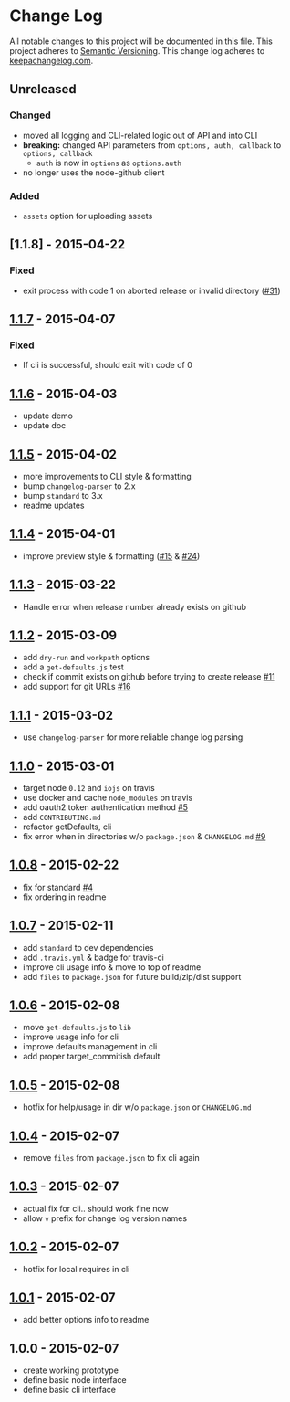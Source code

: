 # Change Log
All notable changes to this project will be documented in this file.
This project adheres to [Semantic Versioning](http://semver.org/).
This change log adheres to [keepachangelog.com](http://keepachangelog.com).

## Unreleased
### Changed
* moved all logging and CLI-related logic out of API and into CLI
* **breaking:** changed API parameters from `options, auth, callback` to `options, callback`
  * `auth` is now in `options` as `options.auth`
* no longer uses the node-github client

### Added
* `assets` option for uploading assets

## [1.1.8] - 2015-04-22
### Fixed
* exit process with code 1 on aborted release or invalid directory ([#31](https://github.com/ngoldman/gh-release/issues/31))

## [1.1.7] - 2015-04-07
### Fixed
* If cli is successful, should exit with code of 0

## [1.1.6] - 2015-04-03
* update demo
* update doc

## [1.1.5] - 2015-04-02
* more improvements to CLI style & formatting
* bump `changelog-parser` to 2.x
* bump `standard` to 3.x
* readme updates

## [1.1.4] - 2015-04-01
* improve preview style & formatting ([#15](https://github.com/ngoldman/gh-release/issues/15) & [#24](https://github.com/ngoldman/gh-release/pull/24))

## [1.1.3] - 2015-03-22
* Handle error when release number already exists on github

## [1.1.2] - 2015-03-09
* add `dry-run` and `workpath` options
* add a `get-defaults.js` test
* check if commit exists on github before trying to create release [#11](https://github.com/ngoldman/gh-release/issues/11)
* add support for git URLs [#16](https://github.com/ngoldman/gh-release/issues/16)

## [1.1.1] - 2015-03-02
* use `changelog-parser` for more reliable change log parsing

## [1.1.0] - 2015-03-01
* target node `0.12` and `iojs` on travis
* use docker and cache `node_modules` on travis
* add oauth2 token authentication method [#5](https://github.com/ngoldman/gh-release/issues/5)
* add `CONTRIBUTING.md`
* refactor getDefaults, cli
* fix error when in directories w/o `package.json` & `CHANGELOG.md` [#9](https://github.com/ngoldman/gh-release/issues/9)

## [1.0.8] - 2015-02-22
* fix for standard [#4](https://github.com/ngoldman/gh-release/issues/4)
* fix ordering in readme

## [1.0.7] - 2015-02-11
* add `standard` to dev dependencies
* add `.travis.yml` & badge for travis-ci
* improve cli usage info & move to top of readme
* add `files` to `package.json` for future build/zip/dist support

## [1.0.6] - 2015-02-08
* move `get-defaults.js` to `lib`
* improve usage info for cli
* improve defaults management in cli
* add proper target_commitish default

## [1.0.5] - 2015-02-08
* hotfix for help/usage in dir w/o `package.json` or `CHANGELOG.md`

## [1.0.4] - 2015-02-07
* remove `files` from `package.json` to fix cli again

## [1.0.3] - 2015-02-07
* actual fix for cli.. should work fine now
* allow `v` prefix for change log version names

## [1.0.2] - 2015-02-07
* hotfix for local requires in cli

## [1.0.1] - 2015-02-07
* add better options info to readme

## 1.0.0 - 2015-02-07
* create working prototype
* define basic node interface
* define basic cli interface

[1.1.7]: https://github.com/ngoldman/gh-release/compare/v1.1.6...v1.1.7
[1.1.6]: https://github.com/ngoldman/gh-release/compare/v1.1.5...v1.1.6
[1.1.5]: https://github.com/ngoldman/gh-release/compare/v1.1.4...v1.1.5
[1.1.4]: https://github.com/ngoldman/gh-release/compare/v1.1.3...v1.1.4
[1.1.3]: https://github.com/ngoldman/gh-release/compare/v1.1.2...v1.1.3
[1.1.2]: https://github.com/ngoldman/gh-release/compare/v1.1.1...v1.1.2
[1.1.1]: https://github.com/ngoldman/gh-release/compare/v1.1.0...v1.1.1
[1.1.0]: https://github.com/ngoldman/gh-release/compare/v1.0.8...v1.1.0
[1.0.8]: https://github.com/ngoldman/gh-release/compare/v1.0.7...v1.0.8
[1.0.7]: https://github.com/ngoldman/gh-release/compare/v1.0.6...v1.0.7
[1.0.6]: https://github.com/ngoldman/gh-release/compare/v1.0.5...v1.0.6
[1.0.5]: https://github.com/ngoldman/gh-release/compare/v1.0.4...v1.0.5
[1.0.4]: https://github.com/ngoldman/gh-release/compare/v1.0.3...v1.0.4
[1.0.3]: https://github.com/ngoldman/gh-release/compare/v1.0.2...v1.0.3
[1.0.2]: https://github.com/ngoldman/gh-release/compare/v1.0.1...v1.0.2
[1.0.1]: https://github.com/ngoldman/gh-release/compare/v1.0.0...v1.0.1
